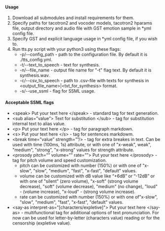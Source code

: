 #### Usage
1. Download all submodules and install requirements for them.
2. Specify paths for tacotron2 and vocoder models, tacotron2 hparams file, output directory and audio file with GST emotion sample in *yml config file.
3. Specify GST and explicit language usage in *yml config file, if you wish to.
4. Run tts.py script with your python3 using these flags:
    * -p/--config_path - path to the configuration file. By default it is ./tts_config.yml.
    * -t/--text_to_speech - text for synthesis.
    * -n/--file_name - output file name for "-t" flag text. By default it is synthesis.wav.
    * -c/--csv_to_speech - path to .csv-file with texts for synthesis in \<output_file_name>|\<txt_for_synthesis> format.
    * -s/--use_ssml - flag for SSML usage.

#### Acceptable SSML flags
* \<speak\> Put your text here \<\/speak\> - standard tag for text generation.
* \<sub alias=”value”\> Text for substitution \<\/sub\> - tag for substitution internal text to alias value. 
* \<p> Put your text here \</p> - tag for paragraph markdown.
* \<s> Put your text here \</s> - tag for sentences markdowm.
* \<break time=”value” strength=””/> - tag for extra breakes in text. Can be used with time (100ms, 1s) attribute, or with one of "x-weak", weak", "medium", "strong", "x-strong" values for strength attribute.
* \<prosody pitch=”” volume=”” rate=””> Put your text here \</prosody> - tag for pitch volume and speed customization. 
    * pitch can be customized with number (150%) or with one of "x-slow", "slow", "medium", "fast", "x-fast", "default" values.
    * volume can be customized with dB value like “+6dB” or “-12dB” or with one of "silent" (zero volume), "x-soft" (strong volume decrease), "soft"  (volume decrease), "medium" (no change), "loud" -  (volume increase), "x-loud" -  (strong volume increase). 
    * rate can be customized with number (150%) or with one of"x-slow", "slow", "medium", "fast", "x-fast", "default" values.
* \<say-as interpret-as="[characters/expletive]"> Put your text here \</say-as> - multifunctional tag for additional options of text pronunciation. For now can be used for letter-by-letter (characters value) reading or for the censorship (expletive value).
